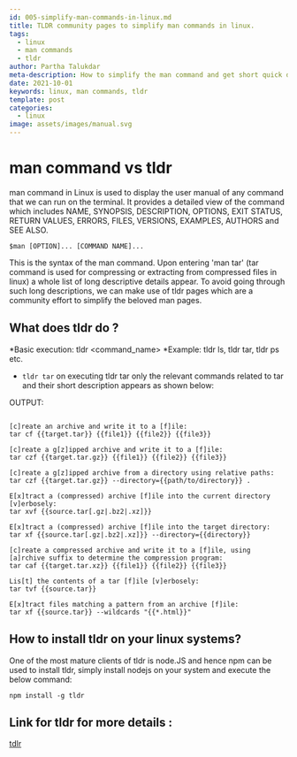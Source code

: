 ```yaml
---
id: 005-simplify-man-commands-in-linux.md
title: TLDR community pages to simplify man commands in linux.
tags:
  - linux
  - man commands
  - tldr
author: Partha Talukdar
meta-description: How to simplify the man command and get short quick definitions for linux command manuals.
date: 2021-10-01
keywords: linux, man commands, tldr
template: post
categories:
  - linux
image: assets/images/manual.svg
---
```


# man command vs tldr

man command in Linux is used to display the user manual of any command that we can run on the terminal. It provides a detailed view of the command which includes NAME, SYNOPSIS, DESCRIPTION, OPTIONS, EXIT STATUS, RETURN VALUES, ERRORS, FILES, VERSIONS, EXAMPLES, AUTHORS and SEE ALSO.

`$man [OPTION]... [COMMAND NAME]...`
 
This is the syntax of the man command. Upon entering 'man tar' (tar command is used for compressing or extracting from compressed files in linux) a whole list of long descriptive details appear. To avoid going through such long descriptions, we can make use of tldr pages which are a community effort to simplify the beloved man pages.


## What does tldr do ?

*Basic execution: tldr <command_name> 
*Example: tldr ls, tldr tar, tldr ps etc.

* `tldr tar` on executing tldr tar only the relevant commands related to tar and their short description appears as shown below:

OUTPUT:
```

[c]reate an archive and write it to a [f]ile:
tar cf {{target.tar}} {{file1}} {{file2}} {{file3}}

[c]reate a g[z]ipped archive and write it to a [f]ile:
tar czf {{target.tar.gz}} {{file1}} {{file2}} {{file3}}

[c]reate a g[z]ipped archive from a directory using relative paths:
tar czf {{target.tar.gz}} --directory={{path/to/directory}} .

E[x]tract a (compressed) archive [f]ile into the current directory [v]erbosely:
tar xvf {{source.tar[.gz|.bz2|.xz]}}

E[x]tract a (compressed) archive [f]ile into the target directory:
tar xf {{source.tar[.gz|.bz2|.xz]}} --directory={{directory}}

[c]reate a compressed archive and write it to a [f]ile, using [a]rchive suffix to determine the compression program:
tar caf {{target.tar.xz}} {{file1}} {{file2}} {{file3}}

Lis[t] the contents of a tar [f]ile [v]erbosely:
tar tvf {{source.tar}}

E[x]tract files matching a pattern from an archive [f]ile:
tar xf {{source.tar}} --wildcards "{{*.html}}"

```



## How to install tldr on your linux systems?
One of the most mature clients of tldr is node.JS and hence npm can be used to install tldr, simply install nodejs on your system and execute the below command:
  
  `npm install -g tldr`

## Link for tldr for more details :

[tdlr](https://tldr.sh/)



